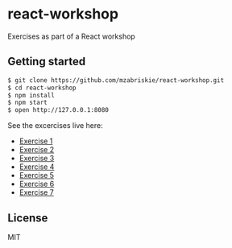 # react-workshop

Exercises as part of a React workshop

## Getting started

```bash
$ git clone https://github.com/mzabriskie/react-workshop.git
$ cd react-workshop
$ npm install
$ npm start
$ open http://127.0.0.1:8080
```

See the excercises live here:

- [Exercise 1](https://mzabriskie.github.io/react-workshop/exercises/exercise01/)
- [Exercise 2](https://mzabriskie.github.io/react-workshop/exercises/exercise02/)
- [Exercise 3](https://mzabriskie.github.io/react-workshop/exercises/exercise03/)
- [Exercise 4](https://mzabriskie.github.io/react-workshop/exercises/exercise04/)
- [Exercise 5](https://mzabriskie.github.io/react-workshop/exercises/exercise05/)
- [Exercise 6](https://mzabriskie.github.io/react-workshop/exercises/exercise06/)
- [Exercise 7](https://mzabriskie.github.io/react-workshop/exercises/exercise07/)

## License

MIT
